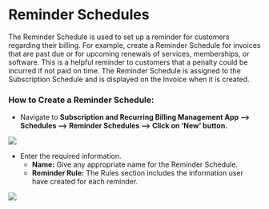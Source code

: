 # Reminder Schedules

The Reminder Schedule is used to set up a reminder for customers regarding their billing. For example, create a Reminder Schedule for invoices that are past due or for upcoming renewals of services, memberships, or software. This is a helpful reminder to customers that a penalty could be incurred if not paid on time. The Reminder Schedule is assigned to the Subscription Schedule and is displayed on the Invoice when it is created.

### How to Create a Reminder Schedule:

* Navigate to **Subscription and Recurring Billing Management App --> Schedules --> Reminder Schedules --> Click on ‘New’ button.**

![](../../../.gitbook/assets/Reminder\_1.png)

* Enter the required information.
  * **Name:** Give any appropriate name for the Reminder Schedule.&#x20;
  * **Reminder Rule:** The Rules section includes the information user have created for each reminder.

![](<../../../.gitbook/assets/Reminder\_2 (1).png>)

